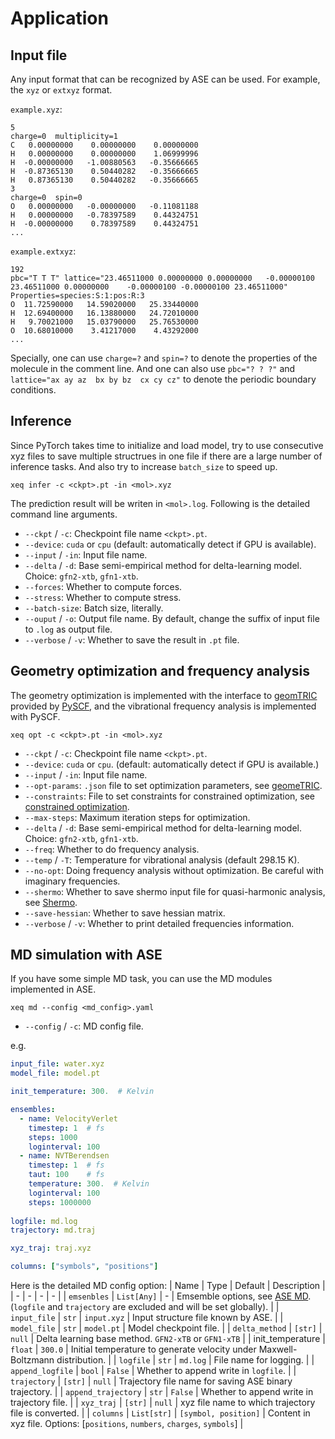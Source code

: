 # Application
## Input file
Any input format that can be recognized by ASE can be used. For example, the `xyz` or `extxyz` format.

`example.xyz`:
```
5
charge=0  multiplicity=1
C   0.00000000    0.00000000    0.00000000
H   0.00000000    0.00000000    1.06999996
H  -0.00000000   -1.00880563   -0.35666665
H  -0.87365130    0.50440282   -0.35666665
H   0.87365130    0.50440282   -0.35666665
3
charge=0  spin=0
O   0.00000000   -0.00000000   -0.11081188
H   0.00000000   -0.78397589    0.44324751
H  -0.00000000    0.78397589    0.44324751
...
```
`example.extxyz`:
```
192
pbc="T T T" lattice="23.46511000 0.00000000 0.00000000   -0.00000100 23.46511000 0.00000000    -0.00000100 -0.00000100 23.46511000" Properties=species:S:1:pos:R:3
O  11.72590000   14.59020000   25.33440000
H  12.69400000   16.13880000   24.72010000
H   9.70021000   15.03790000   25.76530000
O  10.68010000    3.41217000    4.43292000
...
```
Specially, one can use `charge=?` and `spin=?` to denote the properties of the molecule in the comment line. And one can also use `pbc="? ? ?"` and `lattice="ax ay az  bx by bz  cx cy cz"` to denote the periodic boundary conditions.

## Inference
Since PyTorch takes time to initialize and load model, try to use consecutive xyz files to save multiple structrues in one file if there are a large number of inference tasks. And also try to increase `batch_size` to speed up.
```
xeq infer -c <ckpt>.pt -in <mol>.xyz
```
The prediction result will be writen in `<mol>.log`. Following is the detailed command line arguments.

- `--ckpt` / `-c`: Checkpoint file name `<ckpt>.pt`.
- `--device`: `cuda` or `cpu` (default: automatically detect if GPU is available).
- `--input` / `-in`: Input file name.
- `--delta` / `-d`: Base semi-empirical method for delta-learning model. Choice: `gfn2-xtb`, `gfn1-xtb`. 
- `--forces`: Whether to compute forces.
- `--stress`: Whether to compute stress.
- `--batch-size`: Batch size, literally.
- `--ouput` / `-o`: Output file name. By default, change the suffix of input file to `.log` as output file.
- `--verbose` / `-v`: Whether to save the result in `.pt` file.

## Geometry optimization and frequency analysis
The geometry optimization is implemented with the interface to [geomTRIC](https://geometric.readthedocs.io/en/latest/index.html) provided by [PySCF](https://pyscf.org/), and the vibrational frequency analysis is implemented with PySCF.
```
xeq opt -c <ckpt>.pt -in <mol>.xyz
```

- `--ckpt` / `-c`: Checkpoint file name `<ckpt>.pt`.
- `--device`: `cuda` or `cpu`. (default: automatically detect if GPU is available.)
- `--input` / `-in`: Input file name.
- `--opt-params`: `.json` file to set optimization parameters, see [geomeTRIC](https://geometric.readthedocs.io/en/latest/options.html#optimization-parameters).
- `--constraints`: File to set constraints for constrained optimization, see [constrained optimization](https://geometric.readthedocs.io/en/latest/constraints.html).
- `--max-steps`: Maximum iteration steps for optimization.
- `--delta` / `-d`: Base semi-empirical method for delta-learning model. Choice: `gfn2-xtb`, `gfn1-xtb`. 
- `--freq`: Whether to do frequency analysis.
- `--temp` / `-T`: Temperature for vibrational analysis (default 298.15 K).
- `--no-opt`: Doing frequency analysis without optimization. Be careful with imaginary frequencies.
- `--shermo`: Whether to save shermo input file for quasi-harmonic analysis, see [Shermo](http://sobereva.com/soft/shermo/).
- `--save-hessian`: Whether to save hessian matrix.
- `--verbose` / `-v`: Whether to print detailed frequencies information.

## MD simulation with ASE
If you have some simple MD task, you can use the MD modules implemented in ASE.
```
xeq md --config <md_config>.yaml
```
- `--config` / `-c`: MD config file.

e.g.
```yaml
input_file: water.xyz
model_file: model.pt

init_temperature: 300.  # Kelvin

ensembles:
  - name: VelocityVerlet
    timestep: 1  # fs
    steps: 1000
    loginterval: 100
  - name: NVTBerendsen
    timestep: 1  # fs
    taut: 100    # fs
    temperature: 300.  # Kelvin
    loginterval: 100
    steps: 1000000
  
logfile: md.log
trajectory: md.traj

xyz_traj: traj.xyz

columns: ["symbols", "positions"]
```

Here is the detailed MD config option:
| Name | Type | Default | Description |
| - | - | - | - |
| `emsenbles` | `List[Any]` | - | Emsemble options, see [ASE MD](https://wiki.fysik.dtu.dk/ase/ase/md.html). (`logfile` and `trajectory` are excluded and will be set globally). |
| `input_file` | `str` | `input.xyz` | Input structure file known by ASE. |
| `model_file` | `str` | `model.pt` | Model checkpoint file. |
| `delta_method` | `[str]` | `null` | Delta learning base method. `GFN2-xTB` or `GFN1-xTB` |
| init_temperature | `float` | `300.0` | Initial temperature to generate velocity under Maxwell-Boltzmann distribution. |
| `logfile` | `str` | `md.log` | File name for logging. |
| `append_logfile` | `bool` | `False` | Whether to append write in `logfile`. |
| `trajectory` | `[str]` | `null` | Trajectory file name for saving ASE binary trajectory. |
| `append_trajectory` | `str` | `False` | Whether to append write in trajectory file. |
| `xyz_traj` | `[str]` | `null` | xyz file name to which trajectory file is converted. |
| `columns` | `List[str]` | `[symbol, position]` | Content in xyz file. Options: [`positions`, `numbers`, `charges`, `symbols`] |